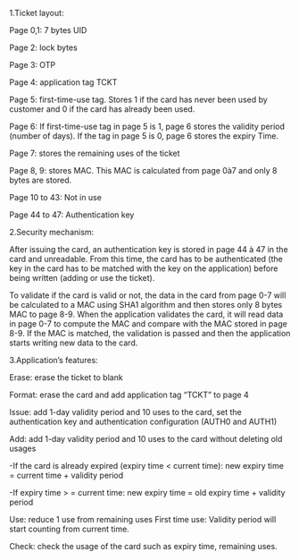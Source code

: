 1.Ticket layout:

Page 0,1: 7 bytes UID

Page 2: lock bytes

Page 3: OTP

Page 4: application tag TCKT

Page 5: first-time-use tag. Stores 1 if the card has never been used by customer and 0 if the
card has already been used.

Page 6:
If first-time-use tag in page 5 is 1, page 6 stores the validity period (number of days).
If the tag in page 5 is 0, page 6 stores the expiry Time.

Page 7: stores the remaining uses of the ticket

Page 8, 9: stores MAC. This MAC is calculated from page 0à7 and only 8 bytes are stored.

Page 10 to 43: Not in use

Page 44 to 47: Authentication key

2.Security mechanism:

After issuing the card, an authentication key is stored in page 44 à 47 in the card and
unreadable. From this time, the card has to be authenticated (the key in the card has to be
matched with the key on the application) before being written (adding or use the ticket).

To validate if the card is valid or not, the data in the card from page 0-7 will be calculated to a
MAC using SHA1 algorithm and then stores only 8 bytes MAC to page 8-9. When the
application validates the card, it will read data in page 0-7 to compute the MAC and compare
with the MAC stored in page 8-9. If the MAC is matched, the validation is passed and then the
application starts writing new data to the card.

3.Application’s features:

Erase: erase the ticket to blank

Format: erase the card and add application tag “TCKT” to page 4

Issue: add 1-day validity period and 10 uses to the card, set the authentication key and
authentication configuration (AUTH0 and AUTH1)

Add: add 1-day validity period and 10 uses to the card without deleting old usages

-If the card is already expired (expiry time < current time):
new expiry time = current time + validity period

-If expiry time > = current time:
new expiry time = old expiry time + validity period

Use: reduce 1 use from remaining uses
First time use: Validity period will start counting from current time.

Check: check the usage of the card such as expiry time, remaining uses.
